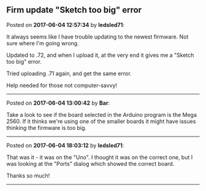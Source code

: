 ## Firm update "Sketch too big" error
Posted on **2017-06-04 12:57:34** by **ledsled71**:

It always seems like I have trouble updating to the newest firmware.  Not sure where I'm going wrong.



Updated to .72, and when I upload it, at the very end it gives me a "Sketch too big" error.



Tried uploading .71 again, and get the same error.



Help needed for those not computer-savvy!

---

Posted on **2017-06-04 13:00:42** by **Bar**:

Take a look to see if the board selected in the Arduino program is the Mega 2560. If it thinks we're using one of the smaller boards it might have issues thinking the firmware is too big.

---

Posted on **2017-06-04 18:03:12** by **ledsled71**:

That was it - it was on the "Uno".  I thought it was on the correct one, but I was looking at the "Ports" dialog which showed the correct board.



Thanks so much!

---

